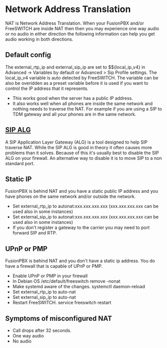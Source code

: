 # Network Address Translation

NAT is Network Address Translation. When your FusionPBX and/or
FreeSWITCH are inside NAT then then you may experience one way audio or
no audio in either direction the following information can help you get
audio working in both directions.

## Default config

The external_rtp_ip and external_sip_ip are set to
$${local_ip_v4} in Advanced -\> Variables by default or
Advanced \> Sip Profile settings. The local_ip_v4 variable is
auto detected by FreeSWITCH. The variable can be also be overidden as a
preset variable before it is used if you want to control the IP address
that it represents.

-   This works good when the server has a public IP address.
-   It also works well when all phones are inside the same network and
    nothing needs to traverse the NAT. For example if you are using a
    SIP to TDM gateway and all your phones are in the same network.

## [SIP ALG](http://docs.fusionpbx.com/en/latest/firewall/firewall_devices.html#sip-alg)

A SIP Application Layer Gateway (ALG) is a tool designed to help SIP
traverse NAT. While the SIP ALG is good in theory it often causes more
problems than it solves. Because of this it\'s usually best to disable
the SIP ALG on your firewall. An alternative way to disable it is to
move SIP to a non standard port.

## Static IP

FusionPBX is behind NAT and you have a static public IP address and you
have phones on the same network and/or outside the network.

-   Set external_rtp_ip to autonat:xxx.xxx.xxx.xxx
    (xxx.xxx.xxx.xxx can be used also in some instances)
-   Set external_sip_ip to autonat:xxx.xxx.xxx.xxx
    (xxx.xxx.xxx.xxx can be used also in some instances)
-   If you don\'t register a gateway to the carrier you may need to port
    forward SIP and RTP.

## UPnP or PMP

FusionPBX is behind NAT and you don\'t have a static ip address. You do
have a firewall that is capable of UPnP or PMP.

-   Enable UPnP or PMP in your firewall
-   In Debian OS /etc/default/freeswitch remove -nonat
-   Make systemd aware of the changes. systemctl daemon-reload
-   Set external_rtp_ip to auto-nat
-   Set external_sip_ip to auto-nat
-   Restart FreeSWITCH. service freeswitch restart

## Symptoms of misconfigured NAT

-   Call drops after 32 seconds.
-   One way audio
-   No audio

